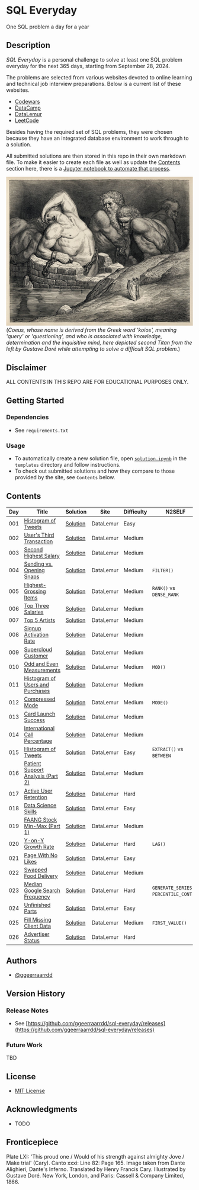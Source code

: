 # SQL Everyday

One SQL problem a day for a year

## Description

_SQL Everyday_ is a personal challenge to solve at least one SQL problem everyday for the next 365 days, starting from September 28, 2024. 

The problems are selected from various websites devoted to online learning and technical job interview preparations. Below is a current list of these websites.

* [Codewars](https://www.codewars.com/)
* [DataCamp](https://www.datacamp.com/)
* [DataLemur](https://datalemur.com/)
* [LeetCode](https://leetcode.com/)

Besides having the required set of SQL problems, they were chosen because they have an integrated database environment to work through to a solution.

All submitted solutions are then stored in this repo in their own markdown file. To make it easier to create each file as well as update the [Contents](#contents) section here, there is a [Jupyter notebook to automate that process](templates/solution.ipynb).

![Coeus](resources/coeus.jpg)
(_Coeus, whose name is derived from the Greek word 'koios', meaning 'query' or 'questioning', and who is associated with knowledge, determination and the inquisitive mind, here depicted second Titan from the left by Gustave Doré while attempting to solve a difficult SQL problem._)

## Disclaimer

ALL CONTENTS IN THIS REPO ARE FOR EDUCATIONAL PURPOSES ONLY.

## Getting Started

### Dependencies

* See `requirements.txt`

### Usage

* To automatically create a new solution file, open [`solution.ipynb`](templates/solution.ipynb) in the `templates` directory and follow instructions.
* To check out submitted solutions and how they compare to those provided by the site, see `Contents` below.

## Contents

| Day   | Title                                                                                               | Solution  | Site        | Difficulty  | N2SELF               |
| ----- | --------------------------------------------------------------------------------------------------- | --------- | ----------- | ----------- | -------------------- |
| 001   | [Histogram of Tweets](https://datalemur.com/questions/sql-histogram-tweets)                         | [Solution](solutions/001_histogram_of_tweets.md) | DataLemur | Easy |  |
| 002   | [User's Third Transaction](https://datalemur.com/questions/sql-third-transaction)                   | [Solution](solutions/002_users_third_transaction.md) | DataLemur | Medium |  |
| 003   | [Second Highest Salary](https://datalemur.com/questions/sql-second-highest-salary)                  | [Solution](solutions/003_second_highest_salary.md) | DataLemur | Medium |  |
| 004   | [Sending vs. Opening Snaps](https://datalemur.com/questions/time-spent-snaps)                       | [Solution](solutions/004_sending_vs_opening_snaps.md) | DataLemur | Medium | `FILTER()`  |
| 005   | [Highest-Grossing Items](https://datalemur.com/questions/sql-highest-grossing)                      | [Solution](solutions/005_highest-grossing_items.md) | DataLemur | Medium | `RANK()` vs `DENSE_RANK`  |
| 006   | [Top Three Salaries](https://datalemur.com/questions/sql-top-three-salaries)                        | [Solution](solutions/006_top_three_salaries.md) | DataLemur  | Medium |   |
| 007   | [Top 5 Artists](https://datalemur.com/questions/top-fans-rank)                                      | [Solution](solutions/007_top_5_artists.md) | DataLemur  | Medium |   |
| 008   | [Signup Activation Rate](https://datalemur.com/questions/signup-confirmation-rate)                  | [Solution](solutions/008_signup_activation_rate.md) | DataLemur | Medium |   |
| 009   | [Supercloud Customer](https://datalemur.com/questions/supercloud-customer)                          | [Solution](solutions/009_supercloud_customer.md) | DataLemur | Medium |   |
| 010   | [Odd and Even Measurements](https://datalemur.com/questions/odd-even-measurements)                  | [Solution](solutions/010_odd_and_even_measurements.md) | DataLemur | Medium | `MOD()`  |
| 011   | [Histogram of Users and Purchases](https://datalemur.com/questions/histogram-users-purchases)       | [Solution](solutions/011_histogram_of_users_and_purchases.md) | DataLemur | Medium |   |
| 012   | [Compressed Mode](https://datalemur.com/questions/alibaba-compressed-mode)                          | [Solution](solutions/012_compressed_mode.md) | DataLemur | Medium | `MODE()`  |
| 013   | [Card Launch Success](https://datalemur.com/questions/card-launch-success)                          | [Solution](solutions/013_card_launch_success.md) | DataLemur | Medium |   |
| 014   | [International Call Percentage](https://datalemur.com/questions/international-call-percentage)      | [Solution](solutions/014_international_call_percentage.md) | DataLemur | Medium |   |
| 015   | [Histogram of Tweets](https://datalemur.com/questions/sql-histogram-tweets)                         | [Solution](solutions/015_histogram_of_tweets.md) | DataLemur | Easy | `EXTRACT()` vs `BETWEEN`  |
| 016   | [Patient Support Analysis (Part 2)](https://datalemur.com/questions/uncategorized-calls-percentage) | [Solution](solutions/016_patient_support_analysis_part_2.md) | DataLemur | Medium |   |
| 017   | [Active User Retention](https://datalemur.com/questions/user-retention)                             | [Solution](solutions/017_active_user_retention.md) | DataLemur | Hard |   |
| 018   | [Data Science Skills](https://datalemur.com/questions/matching-skills)                              | [Solution](solutions/018_data_science_skills.md) | DataLemur | Easy |   |
| 019   | [FAANG Stock Min-Max (Part 1)](https://datalemur.com/questions/sql-bloomberg-stock-min-max-1)       | [Solution](solutions/019_faang_stack_min-max_part_1.md) | DataLemur | Medium |   |
| 020   | [Y-on-Y Growth Rate](https://datalemur.com/questions/yoy-growth-rate)                               | [Solution](solutions/020_y-on-y_growth_rate.md) | DataLemur | Hard | `LAG()`  |
| 021   | [Page With No Likes](https://datalemur.com/questions/sql-page-with-no-likes)                        | [Solution](solutions/021_page_with_no_likes.md) | DataLemur | Easy |   |
| 022   | [Swapped Food Delivery](https://datalemur.com/questions/sql-swapped-food-delivery)                  | [Solution](solutions/022_swapped_food_delivery.md) | DataLemur | Medium |   |
| 023   | [Median Google Search Frequency](https://datalemur.com/questions/median-search-freq)                | [Solution](solutions/023_median_google_search_frequency.md) | DataLemur | Hard | `GENERATE_SERIES()`, `PERCENTILE_CONT()`  |
| 024   | [Unfinished Parts](https://datalemur.com/questions/tesla-unfinished-parts)                          | [Solution](solutions/024_unfinished_parts.md) | DataLemur | Easy |   |
| 025   | [Fill Missing Client Data](https://datalemur.com/questions/fill-missing-product)                    | [Solution](solutions/025_fill_missing_client_data.md) | DataLemur | Medium | `FIRST_VALUE()`  |
| 026   | [Advertiser Status](https://datalemur.com/questions/updated-status)                                 | [Solution](solutions/026_advertiser_status.md) | DataLemur | Hard |   |

## Authors

* [@ggeerraarrdd](https://github.com/ggeerraarrdd/)

## Version History

### Release Notes

* See [https://github.com/ggeerraarrdd/sql-everyday/releases](https://github.com/ggeerraarrdd/sql-everyday/releases)

### Future Work

TBD

## License

* [MIT License](https://github.com/ggeerraarrdd/sql-everyday/blob/main/LICENSE)

## Acknowledgments

* TODO

## Fronticepiece

Plate LXI: 'This proud one / Would of his strength against almighty Jove / Make trial' (Cary). Canto xxxi: Line 82: Page 165. Image taken from Dante Alighieri, Dante's Inferno. Translated by Henry Francis Cary. Illustrated by Gustave Doré. New York, London, and Paris: Cassell & Company Limited, 1866.
